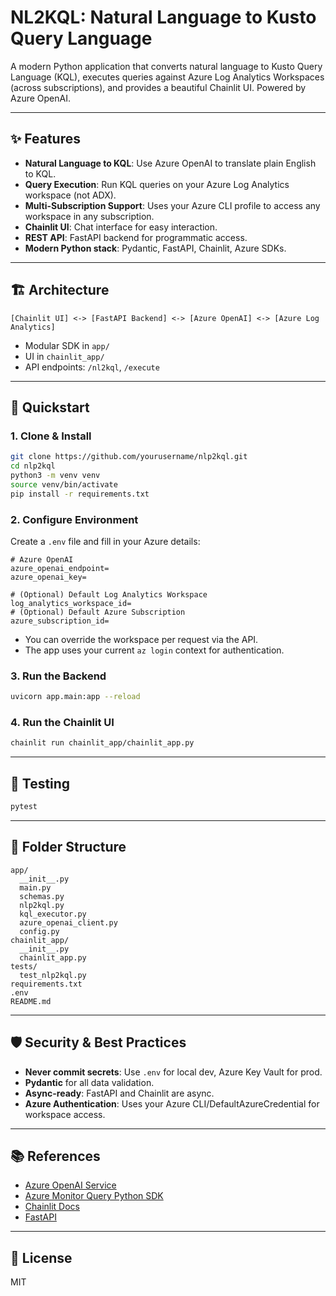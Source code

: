 # NL2KQL: Natural Language to Kusto Query Language

A modern Python application that converts natural language to Kusto Query Language (KQL), executes queries against Azure Log Analytics Workspaces (across subscriptions), and provides a beautiful Chainlit UI. Powered by Azure OpenAI.

---

## ✨ Features
- **Natural Language to KQL**: Use Azure OpenAI to translate plain English to KQL.
- **Query Execution**: Run KQL queries on your Azure Log Analytics workspace (not ADX).
- **Multi-Subscription Support**: Uses your Azure CLI profile to access any workspace in any subscription.
- **Chainlit UI**: Chat interface for easy interaction.
- **REST API**: FastAPI backend for programmatic access.
- **Modern Python stack**: Pydantic, FastAPI, Chainlit, Azure SDKs.

---

## 🏗️ Architecture
```
[Chainlit UI] <-> [FastAPI Backend] <-> [Azure OpenAI] <-> [Azure Log Analytics]
```
- Modular SDK in `app/`
- UI in `chainlit_app/`
- API endpoints: `/nl2kql`, `/execute`

---

## 🚀 Quickstart

### 1. Clone & Install
```bash
git clone https://github.com/yourusername/nlp2kql.git
cd nlp2kql
python3 -m venv venv
source venv/bin/activate
pip install -r requirements.txt
```

### 2. Configure Environment
Create a `.env` file and fill in your Azure details:
```env
# Azure OpenAI
azure_openai_endpoint=
azure_openai_key=

# (Optional) Default Log Analytics Workspace
log_analytics_workspace_id=
# (Optional) Default Azure Subscription
azure_subscription_id=
```
- You can override the workspace per request via the API.
- The app uses your current `az login` context for authentication.

### 3. Run the Backend
```bash
uvicorn app.main:app --reload
```

### 4. Run the Chainlit UI
```bash
chainlit run chainlit_app/chainlit_app.py
```

---

## 🧪 Testing
```bash
pytest
```

---

## 📁 Folder Structure
```
app/
  __init__.py
  main.py
  schemas.py
  nlp2kql.py
  kql_executor.py
  azure_openai_client.py
  config.py
chainlit_app/
  __init__.py
  chainlit_app.py
tests/
  test_nlp2kql.py
requirements.txt
.env
README.md
```

---

## 🛡️ Security & Best Practices
- **Never commit secrets**: Use `.env` for local dev, Azure Key Vault for prod.
- **Pydantic** for all data validation.
- **Async-ready**: FastAPI and Chainlit are async.
- **Azure Authentication**: Uses your Azure CLI/DefaultAzureCredential for workspace access.

---

## 📚 References
- [Azure OpenAI Service](https://learn.microsoft.com/en-us/azure/cognitive-services/openai/)
- [Azure Monitor Query Python SDK](https://learn.microsoft.com/en-us/python/api/overview/azure/monitor-query-readme?view=azure-python)
- [Chainlit Docs](https://docs.chainlit.io/)
- [FastAPI](https://fastapi.tiangolo.com/)

---

## 📝 License
MIT 
